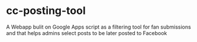 # cc-posting-tool
A Webapp bulit on Google Apps script as a filtering tool for fan submissions and  that helps admins select posts to be later posted to Facebook
